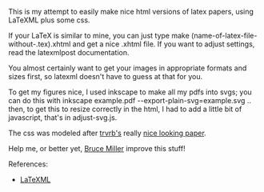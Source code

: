
This is my attempt to easily make nice html versions of latex papers, using LaTeXML plus some css.

If your LaTeX is similar to mine, you can just type 
    make (name-of-latex-file-without-.tex).xhtml
and get a nice .xhtml file.  If you want to adjust settings, read the latexmlpost documentation.

You almost certainly want to get your images in appropriate formats and sizes first, so latexml doesn't have to guess at that for you.

To get my figures nice, I used inkscape to make all my pdfs into svgs; you can do this with
    inkscape example.pdf --export-plain-svg=example.svg
.. then, to get this to resize correctly in the html, I had to add a little bit of javascript, that's in adjust-svg.js.

The css was modeled after [trvrb's](https://github.com/trvrb) really [nice looking paper](http://www.trevorbedford.com/canalization/index.html).

Help me, or better yet, [Bruce Miller](http://dlmf.nist.gov/LaTeXML/contact.html) improve this stuff!

References:
* [LaTeXML](http://dlmf.nist.gov/LaTeXML/)
